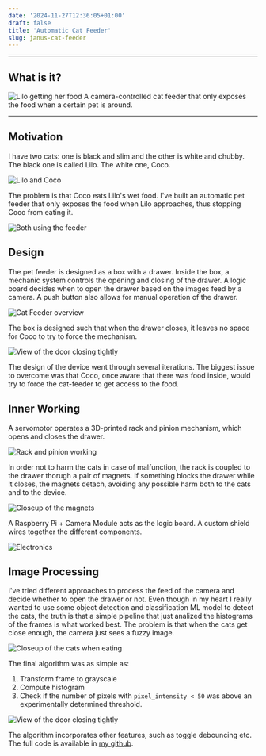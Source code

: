```yaml
---
date: '2024-11-27T12:36:05+01:00'
draft: false
title: 'Automatic Cat Feeder'
slug: janus-cat-feeder
---
```

---
## What is it?

![Lilo getting her food](/portfolio/images/janus-cat-feeder/IMG_9965_2.gif#center "350px")
A camera-controlled cat feeder that only exposes the food when a certain pet is around.

---
## Motivation

I have two cats: one is black and slim and the other is white and chubby. The black one is called Lilo. The white one, Coco.

![Lilo and Coco](/portfolio/images/janus-cat-feeder/IMG_9967.jpg#center "350px")

The problem is that Coco eats Lilo's wet food. I've built an automatic pet feeder that only exposes the food when Lilo approaches, thus stopping Coco from eating it.

![Both using the feeder](/portfolio/images/janus-cat-feeder/lilo_coco_side_by_side.gif#center "600px")

## Design

The pet feeder is designed as a box with a drawer. Inside the box, a mechanic system controls the opening and closing of the drawer. A logic board decides when to open the drawer based on the images feed by a camera. A push button also allows for manual operation of the drawer.

![Cat Feeder overview](/portfolio/images/janus-cat-feeder/IMG_0024.jpg#center "350px")

The box is designed such that when the drawer closes, it leaves no space for Coco to try to force the mechanism.

![View of the door closing tightly](/portfolio/images/janus-cat-feeder/IMG_0005.gif#center "350px")

The design of the device went through several iterations. The biggest issue to overcome was that Coco, once aware that there was food inside, would try to force the cat-feeder to get access to the food.

## Inner Working
A servomotor operates a 3D-printed rack and pinion mechanism, which opens and closes the drawer.

![Rack and pinion working](/portfolio/images/janus-cat-feeder/IMG_9995.gif#center "600px")

In order not to harm the cats in case of malfunction, the rack is coupled to the drawer thorugh a pair of magnets. If something blocks the drawer while it closes, the magnets detach, avoiding any possible harm both to the cats and to the device.

![Closeup of the magnets](/portfolio/images/janus-cat-feeder/IMG_0026.jpg#center "350px")

A Raspberry Pi + Camera Module acts as the logic board. A custom shield wires together the different components.

![Electronics](/portfolio/images/janus-cat-feeder/rpi_and_shield_2.png#center "1000px")

## Image Processing

I've tried different approaches to process the feed of the camera and decide whether to open the drawer or not. Even though in my heart I really wanted to use some object detection and classification ML model to detect the cats, the truth is that a simple pipeline that just analized the histograms of the frames is what worked best. The problem is that when the cats get close enough, the camera just sees a fuzzy image.

![Closeup of the cats when eating](/portfolio/images/janus-cat-feeder/cats_collage_2.png#center)

The final algorithm was as simple as:
1. Transform frame to grayscale
2. Compute histogram
3. Check if the number of pixels with `pixel_intensity < 50` was above an experimentally determined threshold.

![View of the door closing tightly](/portfolio/images/janus-cat-feeder/coco_lilo_hist_2.gif#center "800px")

The algorithm incorporates other features, such as toggle debouncing etc. The full code is available in [my github](https://github.com/ignigoliz/janus/).



